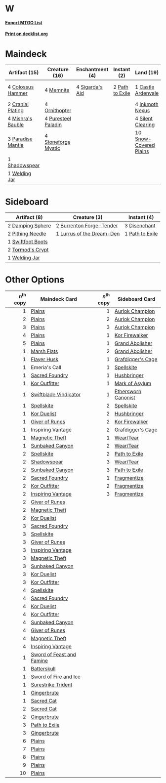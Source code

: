 # W

#### [Export MTGO List](../collection/W/W.txt)
#### [Print on decklist.org](http://decklist.org/?deckmain=1%09Castle%20Ardenvale%0A4%09Colossus%20Hammer%0A2%09Cranial%20Plating%0A4%09Inkmoth%20Nexus%0A4%09Memnite%0A4%09Mishra's%20Bauble%0A4%09Ornithopter%0A3%09Paradise%20Mantle%0A2%09Path%20to%20Exile%0A4%09Puresteel%20Paladin%0A1%09Shadowspear%0A4%09Sigarda's%20Aid%0A4%09Silent%20Clearing%0A10%09Snow-Covered%20Plains%0A4%09Steelshaper's%20Gift%0A4%09Stoneforge%20Mystic%0A1%09Welding%20Jar&deckside=2%09Burrenton%20Forge-Tender%0A2%09Damping%20Sphere%0A3%09Disenchant%0A1%09Lurrus%20of%20the%20Dream-Den%0A1%09Path%20to%20Exile%0A2%09Pithing%20Needle%0A1%09Swiftfoot%20Boots%0A2%09Tormod's%20Crypt%0A1%09Welding%20Jar)
# Maindeck

|                                       Artifact (15)                                        |                                        Creature (16)                                         |                                     Enchantment (4)                                      |                                       Instant (2)                                        |                                            Land (19)                                            |                                         Sorcery (4)                                          |
|--------------------------------------------------------------------------------------------|----------------------------------------------------------------------------------------------|------------------------------------------------------------------------------------------|------------------------------------------------------------------------------------------|-------------------------------------------------------------------------------------------------|----------------------------------------------------------------------------------------------|
|4 [Colossus Hammer](http://gatherer.wizards.com/Pages/Card/Details.aspx?multiverseid=466977)|4 [Memnite](http://gatherer.wizards.com/Pages/Card/Details.aspx?multiverseid=194078)          |4 [Sigarda's Aid](http://gatherer.wizards.com/Pages/Card/Details.aspx?multiverseid=414333)|2 [Path to Exile](http://gatherer.wizards.com/Pages/Card/Details.aspx?multiverseid=220511)|1 [Castle Ardenvale](http://gatherer.wizards.com/Pages/Card/Details.aspx?multiverseid=473200)    |4 [Steelshaper's Gift](http://gatherer.wizards.com/Pages/Card/Details.aspx?multiverseid=51078)|
|2 [Cranial Plating](http://gatherer.wizards.com/Pages/Card/Details.aspx?multiverseid=51184) |4 [Ornithopter](http://gatherer.wizards.com/Pages/Card/Details.aspx?multiverseid=129665)      |                                                                                          |                                                                                          |4 [Inkmoth Nexus](http://gatherer.wizards.com/Pages/Card/Details.aspx?multiverseid=213731)       |                                                                                              |
|4 [Mishra's Bauble](http://gatherer.wizards.com/Pages/Card/Details.aspx?multiverseid=122122)|4 [Puresteel Paladin](http://gatherer.wizards.com/Pages/Card/Details.aspx?multiverseid=227504)|                                                                                          |                                                                                          |4 [Silent Clearing](http://gatherer.wizards.com/Pages/Card/Details.aspx?multiverseid=464195)     |                                                                                              |
|3 [Paradise Mantle](http://gatherer.wizards.com/Pages/Card/Details.aspx?multiverseid=73558) |4 [Stoneforge Mystic](http://gatherer.wizards.com/Pages/Card/Details.aspx?multiverseid=198383)|                                                                                          |                                                                                          |10 [Snow-Covered Plains](http://gatherer.wizards.com/Pages/Card/Details.aspx?multiverseid=121267)|                                                                                              |
|1 [Shadowspear](http://gatherer.wizards.com/Pages/Card/Details.aspx?multiverseid=476487)    |                                                                                              |                                                                                          |                                                                                          |                                                                                                 |                                                                                              |
|1 [Welding Jar](http://gatherer.wizards.com/Pages/Card/Details.aspx?multiverseid=48328)     |                                                                                              |                                                                                          |                                                                                          |                                                                                                 |                                                                                              |


# Sideboard

|                                        Artifact (8)                                        |                                            Creature (3)                                            |                                       Instant (4)                                        |
|--------------------------------------------------------------------------------------------|----------------------------------------------------------------------------------------------------|------------------------------------------------------------------------------------------|
|2 [Damping Sphere](http://gatherer.wizards.com/Pages/Card/Details.aspx?multiverseid=443101) |2 [Burrenton Forge-Tender](http://gatherer.wizards.com/Pages/Card/Details.aspx?multiverseid=438580) |3 [Disenchant](http://gatherer.wizards.com/Pages/Card/Details.aspx?multiverseid=847)      |
|2 [Pithing Needle](http://gatherer.wizards.com/Pages/Card/Details.aspx?multiverseid=129526) |1 [Lurrus of the Dream-Den](http://gatherer.wizards.com/Pages/Card/Details.aspx?multiverseid=479746)|1 [Path to Exile](http://gatherer.wizards.com/Pages/Card/Details.aspx?multiverseid=220511)|
|1 [Swiftfoot Boots](http://gatherer.wizards.com/Pages/Card/Details.aspx?multiverseid=442223)|                                                                                                    |                                                                                          |
|2 [Tormod's Crypt](http://gatherer.wizards.com/Pages/Card/Details.aspx?multiverseid=389723) |                                                                                                    |                                                                                          |
|1 [Welding Jar](http://gatherer.wizards.com/Pages/Card/Details.aspx?multiverseid=48328)     |                                                                                                    |                                                                                          |


# Other Options

|*n*<sup>th</sup> copy|                                           Maindeck Card                                            |*n*<sup>th</sup> copy|                                        Sideboard Card                                        |
|--------------------:|----------------------------------------------------------------------------------------------------|--------------------:|----------------------------------------------------------------------------------------------|
|                    1|[Plains](http://gatherer.wizards.com/Pages/Card/Details.aspx?multiverseid=439856)                   |                    1|[Auriok Champion](http://gatherer.wizards.com/Pages/Card/Details.aspx?multiverseid=72921)     |
|                    2|[Plains](http://gatherer.wizards.com/Pages/Card/Details.aspx?multiverseid=439856)                   |                    2|[Auriok Champion](http://gatherer.wizards.com/Pages/Card/Details.aspx?multiverseid=72921)     |
|                    3|[Plains](http://gatherer.wizards.com/Pages/Card/Details.aspx?multiverseid=439856)                   |                    3|[Auriok Champion](http://gatherer.wizards.com/Pages/Card/Details.aspx?multiverseid=72921)     |
|                    4|[Plains](http://gatherer.wizards.com/Pages/Card/Details.aspx?multiverseid=439856)                   |                    1|[Kor Firewalker](http://gatherer.wizards.com/Pages/Card/Details.aspx?multiverseid=442010)     |
|                    5|[Plains](http://gatherer.wizards.com/Pages/Card/Details.aspx?multiverseid=439856)                   |                    1|[Grand Abolisher](http://gatherer.wizards.com/Pages/Card/Details.aspx?multiverseid=389538)    |
|                    1|[Marsh Flats](http://gatherer.wizards.com/Pages/Card/Details.aspx?multiverseid=405101)              |                    2|[Grand Abolisher](http://gatherer.wizards.com/Pages/Card/Details.aspx?multiverseid=389538)    |
|                    1|[Flayer Husk](http://gatherer.wizards.com/Pages/Card/Details.aspx?multiverseid=221560)              |                    1|[Grafdigger's Cage](http://gatherer.wizards.com/Pages/Card/Details.aspx?multiverseid=278452)  |
|                    1|Emeria's Call                                                                                       |                    1|[Spellskite](http://gatherer.wizards.com/Pages/Card/Details.aspx?multiverseid=397743)         |
|                    1|[Sacred Foundry](http://gatherer.wizards.com/Pages/Card/Details.aspx?multiverseid=405106)           |                    1|[Hushbringer](http://gatherer.wizards.com/Pages/Card/Details.aspx?multiverseid=472980)        |
|                    1|[Kor Outfitter](http://gatherer.wizards.com/Pages/Card/Details.aspx?multiverseid=189637)            |                    1|[Mark of Asylum](http://gatherer.wizards.com/Pages/Card/Details.aspx?multiverseid=186615)     |
|                    1|[Swiftblade Vindicator](http://gatherer.wizards.com/Pages/Card/Details.aspx?multiverseid=452953)    |                    1|[Ethersworn Canonist](http://gatherer.wizards.com/Pages/Card/Details.aspx?multiverseid=174931)|
|                    1|[Spellskite](http://gatherer.wizards.com/Pages/Card/Details.aspx?multiverseid=397743)               |                    2|[Spellskite](http://gatherer.wizards.com/Pages/Card/Details.aspx?multiverseid=397743)         |
|                    1|[Kor Duelist](http://gatherer.wizards.com/Pages/Card/Details.aspx?multiverseid=397675)              |                    2|[Hushbringer](http://gatherer.wizards.com/Pages/Card/Details.aspx?multiverseid=472980)        |
|                    1|[Giver of Runes](http://gatherer.wizards.com/Pages/Card/Details.aspx?multiverseid=463962)           |                    2|[Kor Firewalker](http://gatherer.wizards.com/Pages/Card/Details.aspx?multiverseid=442010)     |
|                    1|[Inspiring Vantage](http://gatherer.wizards.com/Pages/Card/Details.aspx?multiverseid=417819)        |                    2|[Grafdigger's Cage](http://gatherer.wizards.com/Pages/Card/Details.aspx?multiverseid=278452)  |
|                    1|[Magnetic Theft](http://gatherer.wizards.com/Pages/Card/Details.aspx?multiverseid=51101)            |                    1|[Wear/Tear](http://gatherer.wizards.com/Pages/Card/Details.aspx?multiverseid=368950)          |
|                    1|[Sunbaked Canyon](http://gatherer.wizards.com/Pages/Card/Details.aspx?multiverseid=464196)          |                    2|[Wear/Tear](http://gatherer.wizards.com/Pages/Card/Details.aspx?multiverseid=368950)          |
|                    2|[Spellskite](http://gatherer.wizards.com/Pages/Card/Details.aspx?multiverseid=397743)               |                    2|[Path to Exile](http://gatherer.wizards.com/Pages/Card/Details.aspx?multiverseid=220511)      |
|                    2|[Shadowspear](http://gatherer.wizards.com/Pages/Card/Details.aspx?multiverseid=476487)              |                    3|[Wear/Tear](http://gatherer.wizards.com/Pages/Card/Details.aspx?multiverseid=368950)          |
|                    2|[Sunbaked Canyon](http://gatherer.wizards.com/Pages/Card/Details.aspx?multiverseid=464196)          |                    3|[Path to Exile](http://gatherer.wizards.com/Pages/Card/Details.aspx?multiverseid=220511)      |
|                    2|[Sacred Foundry](http://gatherer.wizards.com/Pages/Card/Details.aspx?multiverseid=405106)           |                    1|[Fragmentize](http://gatherer.wizards.com/Pages/Card/Details.aspx?multiverseid=417587)        |
|                    2|[Kor Outfitter](http://gatherer.wizards.com/Pages/Card/Details.aspx?multiverseid=189637)            |                    2|[Fragmentize](http://gatherer.wizards.com/Pages/Card/Details.aspx?multiverseid=417587)        |
|                    2|[Inspiring Vantage](http://gatherer.wizards.com/Pages/Card/Details.aspx?multiverseid=417819)        |                    3|[Fragmentize](http://gatherer.wizards.com/Pages/Card/Details.aspx?multiverseid=417587)        |
|                    2|[Giver of Runes](http://gatherer.wizards.com/Pages/Card/Details.aspx?multiverseid=463962)           |                     |                                                                                              |
|                    2|[Magnetic Theft](http://gatherer.wizards.com/Pages/Card/Details.aspx?multiverseid=51101)            |                     |                                                                                              |
|                    2|[Kor Duelist](http://gatherer.wizards.com/Pages/Card/Details.aspx?multiverseid=397675)              |                     |                                                                                              |
|                    3|[Sacred Foundry](http://gatherer.wizards.com/Pages/Card/Details.aspx?multiverseid=405106)           |                     |                                                                                              |
|                    3|[Spellskite](http://gatherer.wizards.com/Pages/Card/Details.aspx?multiverseid=397743)               |                     |                                                                                              |
|                    3|[Giver of Runes](http://gatherer.wizards.com/Pages/Card/Details.aspx?multiverseid=463962)           |                     |                                                                                              |
|                    3|[Inspiring Vantage](http://gatherer.wizards.com/Pages/Card/Details.aspx?multiverseid=417819)        |                     |                                                                                              |
|                    3|[Magnetic Theft](http://gatherer.wizards.com/Pages/Card/Details.aspx?multiverseid=51101)            |                     |                                                                                              |
|                    3|[Sunbaked Canyon](http://gatherer.wizards.com/Pages/Card/Details.aspx?multiverseid=464196)          |                     |                                                                                              |
|                    3|[Kor Duelist](http://gatherer.wizards.com/Pages/Card/Details.aspx?multiverseid=397675)              |                     |                                                                                              |
|                    3|[Kor Outfitter](http://gatherer.wizards.com/Pages/Card/Details.aspx?multiverseid=189637)            |                     |                                                                                              |
|                    4|[Spellskite](http://gatherer.wizards.com/Pages/Card/Details.aspx?multiverseid=397743)               |                     |                                                                                              |
|                    4|[Sacred Foundry](http://gatherer.wizards.com/Pages/Card/Details.aspx?multiverseid=405106)           |                     |                                                                                              |
|                    4|[Kor Duelist](http://gatherer.wizards.com/Pages/Card/Details.aspx?multiverseid=397675)              |                     |                                                                                              |
|                    4|[Kor Outfitter](http://gatherer.wizards.com/Pages/Card/Details.aspx?multiverseid=189637)            |                     |                                                                                              |
|                    4|[Sunbaked Canyon](http://gatherer.wizards.com/Pages/Card/Details.aspx?multiverseid=464196)          |                     |                                                                                              |
|                    4|[Giver of Runes](http://gatherer.wizards.com/Pages/Card/Details.aspx?multiverseid=463962)           |                     |                                                                                              |
|                    4|[Magnetic Theft](http://gatherer.wizards.com/Pages/Card/Details.aspx?multiverseid=51101)            |                     |                                                                                              |
|                    4|[Inspiring Vantage](http://gatherer.wizards.com/Pages/Card/Details.aspx?multiverseid=417819)        |                     |                                                                                              |
|                    1|[Sword of Feast and Famine](http://gatherer.wizards.com/Pages/Card/Details.aspx?multiverseid=214070)|                     |                                                                                              |
|                    1|[Batterskull](http://gatherer.wizards.com/Pages/Card/Details.aspx?multiverseid=233055)              |                     |                                                                                              |
|                    1|[Sword of Fire and Ice](http://gatherer.wizards.com/Pages/Card/Details.aspx?multiverseid=46429)     |                     |                                                                                              |
|                    1|[Surestrike Trident](http://gatherer.wizards.com/Pages/Card/Details.aspx?multiverseid=46158)        |                     |                                                                                              |
|                    1|[Gingerbrute](http://gatherer.wizards.com/Pages/Card/Details.aspx?multiverseid=473181)              |                     |                                                                                              |
|                    1|[Sacred Cat](http://gatherer.wizards.com/Pages/Card/Details.aspx?multiverseid=426729)               |                     |                                                                                              |
|                    2|[Sacred Cat](http://gatherer.wizards.com/Pages/Card/Details.aspx?multiverseid=426729)               |                     |                                                                                              |
|                    2|[Gingerbrute](http://gatherer.wizards.com/Pages/Card/Details.aspx?multiverseid=473181)              |                     |                                                                                              |
|                    3|[Path to Exile](http://gatherer.wizards.com/Pages/Card/Details.aspx?multiverseid=220511)            |                     |                                                                                              |
|                    3|[Gingerbrute](http://gatherer.wizards.com/Pages/Card/Details.aspx?multiverseid=473181)              |                     |                                                                                              |
|                    6|[Plains](http://gatherer.wizards.com/Pages/Card/Details.aspx?multiverseid=439856)                   |                     |                                                                                              |
|                    7|[Plains](http://gatherer.wizards.com/Pages/Card/Details.aspx?multiverseid=439856)                   |                     |                                                                                              |
|                    8|[Plains](http://gatherer.wizards.com/Pages/Card/Details.aspx?multiverseid=439856)                   |                     |                                                                                              |
|                    9|[Plains](http://gatherer.wizards.com/Pages/Card/Details.aspx?multiverseid=439856)                   |                     |                                                                                              |
|                   10|[Plains](http://gatherer.wizards.com/Pages/Card/Details.aspx?multiverseid=439856)                   |                     |                                                                                              |

